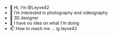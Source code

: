 - 👋 Hi, I’m @Leyve42
- 👀 I’m interested in photography and videography 
- 🌱 3D designer 
- 💞️ I have no idea on what I'm doing 
- 📫 How to reach me ... ig leyve42 

<!---
Leyve42/Leyve42 is a ✨ special ✨ repository because its `README.md` (this file) appears on your GitHub profile.
You can click the Preview link to take a look at your changes.
--->
